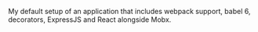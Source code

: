 My default setup of an application that includes webpack support, babel 6, decorators, ExpressJS and React alongside Mobx.
